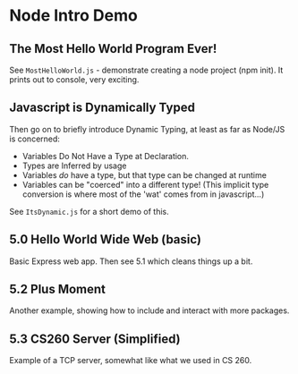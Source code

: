 # Node Intro Demo

## The Most Hello World Program Ever!

See `MostHelloWorld.js` - demonstrate creating a node project (npm init).
It prints out to console, very exciting.

## Javascript is Dynamically Typed

Then go on to briefly introduce Dynamic Typing, at least as far as Node/JS is concerned:
* Variables Do Not Have a Type at Declaration.
* Types are Inferred by usage
* Variables _do_ have a type, but that type can be changed at runtime
* Variables can be "coerced" into a different type! (This implicit type conversion is where most of the 'wat' comes from in javascript...)

See `ItsDynamic.js` for a short demo of this.

## 5.0 Hello World Wide Web (basic)

Basic Express web app. Then see 5.1 which cleans things up a bit.

## 5.2 Plus Moment

Another example, showing how to include and interact with more packages.

## 5.3 CS260 Server (Simplified)

Example of a TCP server, somewhat like what we used in CS 260.
